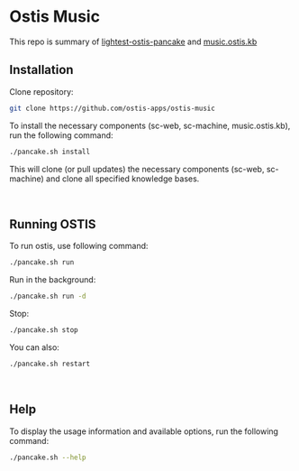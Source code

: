 # Ostis Music

This repo is summary of [lightest-ostis-pancake](https://github.com/semantic-pie/lightest-ostis-pancake) and [music.ostis.kb](https://github.com/semantic-pie/music.ostis.kb)

## Installation

Clone repository:

```sh
git clone https://github.com/ostis-apps/ostis-music
```

To install the necessary components (sc-web, sc-machine, music.ostis.kb), run the following command:

```bash
./pancake.sh install
```

This will clone (or pull updates) the necessary components (sc-web, sc-machine) and clone all specified knowledge bases.

<br/>

## Running OSTIS

To run ostis, use following command:

```bash
./pancake.sh run
```

Run in the background:

```bash
./pancake.sh run -d
```

Stop:

```bash
./pancake.sh stop
```

You can also:

```bash
./pancake.sh restart
```

<br/>

## Help

To display the usage information and available options, run the following command:

```bash
./pancake.sh --help
```
